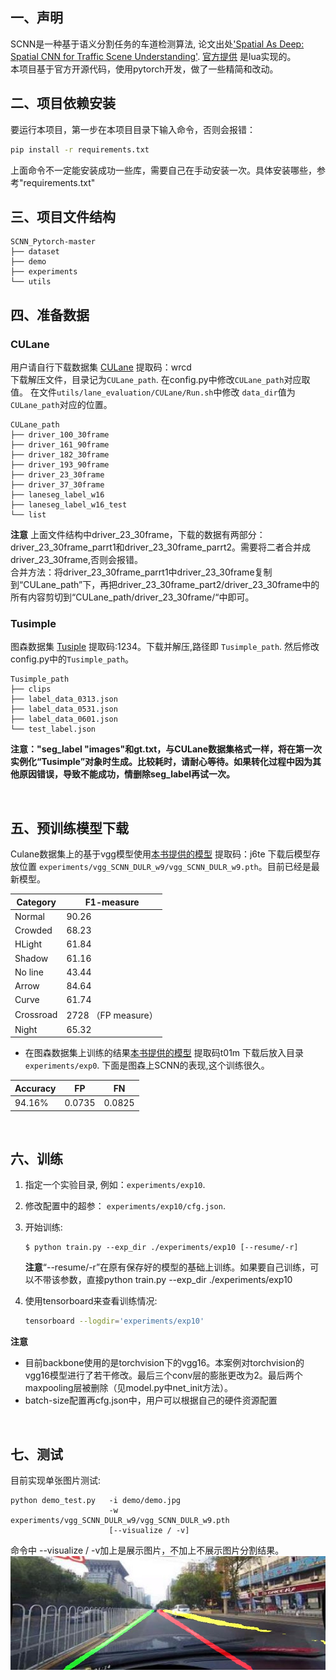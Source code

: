 ## 一、声明
SCNN是一种基于语义分割任务的车道检测算法, 论文出处['Spatial As Deep: Spatial CNN for Traffic Scene Understanding'](https://arxiv.org/abs/1712.06080). [官方提供](https://github.com/XingangPan/SCNN) 是lua实现的。<br/>
本项目基于官方开源代码，使用pytorch开发，做了一些精简和改动。

## 二、项目依赖安装
要运行本项目，第一步在本项目目录下输入命令，否则会报错：
```bash
pip install -r requirements.txt
```
上面命令不一定能安装成功一些库，需要自己在手动安装一次。具体安装哪些，参考"requirements.txt"
## 三、项目文件结构
```
SCNN_Pytorch-master
├── dataset
├── demo
├── experiments
└── utils
```
## 四、准备数据
### CULane
用户请自行下载数据集 [CULane](https://pan.baidu.com/s/1POTkcuV7roGq2_0gm9Ib8A) 提取码：wrcd
<br/>
下载解压文件，目录记为`CULane_path`. 在config.py中修改`CULane_path`对应取值。 在文件`utils/lane_evaluation/CULane/Run.sh`中修改 `data_dir`值为`CULane_path`对应的位置。
```
CULane_path
├── driver_100_30frame
├── driver_161_90frame
├── driver_182_30frame
├── driver_193_90frame
├── driver_23_30frame
├── driver_37_30frame
├── laneseg_label_w16
├── laneseg_label_w16_test
└── list
```
 **注意**
 上面文件结构中driver_23_30frame，下载的数据有两部分：driver_23_30frame_parrt1和driver_23_30frame_parrt2。需要将二者合并成driver_23_30frame,否则会报错。<br/>
合并方法：将driver_23_30frame_parrt1中driver_23_30frame复制到“CULane_path”下，再把driver_23_30frame_part2/driver_23_30frame中的所有内容剪切到“CULane_path/driver_23_30frame/“中即可。


### Tusimple
图森数据集 [Tusiple](https://pan.baidu.com/s/1VV-S8EJ3Z86WVQVS3qEkNA) 提取码:1234。下载并解压,路径即 `Tusimple_path`. 然后修改config.py中的`Tusimple_path`。
```
Tusimple_path
├── clips
├── label_data_0313.json
├── label_data_0531.json
├── label_data_0601.json
└── test_label.json
```
**注意："seg_label "images"和gt.txt，与CULane数据集格式一样，将在第一次实例化“Tusimple”对象时生成。比较耗时，请耐心等待。如果转化过程中因为其他原因错误，导致不能成功，情删除seg_label再试一次。**


<br/>

## 五、预训练模型下载


Culane数据集上的基于vgg模型使用[本书提供的模型](https://pan.baidu.com/s/1sBAxvm6I8o-cmhcneCmrWA) 
提取码：j6te
下载后模型存放位置 `experiments/vgg_SCNN_DULR_w9/vgg_SCNN_DULR_w9.pth`。目前已经是最新模型。

| Category  | F1-measure          |
| --------- | ------------------- |
| Normal    | 90.26               |
| Crowded   | 68.23               |
| HLight    | 61.84                |
| Shadow    | 61.16               |
| No line   | 43.44               |
| Arrow     | 84.64               |
| Curve     | 61.74               |
| Crossroad | 2728 （FP measure） |
| Night     | 65.32               |


* 在图森数据集上训练的结果[本书提供的模型](https://pan.baidu.com/s/1idK9IqfuagjaOnPq98aThA) 提取码t01m 下载后放入目录`experiments/exp0`.
下面是图森上SCNN的表现,这个训练很久。
  
| Accuracy | FP   | FN   |
| -------- | ---- | ---- |
| 94.16%   |0.0735|0.0825|


<br/>

## 六、训练 

1. 指定一个实验目录, 例如：`experiments/exp10`. 

2. 修改配置中的超参： `experiments/exp10/cfg.json`.

3. 开始训练:

   ```shell
   $ python train.py --exp_dir ./experiments/exp10 [--resume/-r]
   ```
   **注意**“--resume/-r”在原有保存好的模型的基础上训练。如果要自己训练，可以不带该参数，直接python train.py --exp_dir ./experiments/exp10

4. 使用tensorboard来查看训练情况:

   ```bash
   tensorboard --logdir='experiments/exp10'
   ```

**注意**

- 目前backbone使用的是torchvision下的vgg16。本案例对torchvision的vgg16模型进行了若干修改。最后三个conv层的膨胀更改为2。最后两个maxpooling层被删除（见model.py中net_init方法）。
- batch-size配置再cfg.json中，用户可以根据自己的硬件资源配置
<br/>

## 七、测试

目前实现单张图片测试:

```shell
python demo_test.py   -i demo/demo.jpg 
                      -w experiments/vgg_SCNN_DULR_w9/vgg_SCNN_DULR_w9.pth 
                      [--visualize / -v]
```
命令中 --visualize / -v加上是展示图片，不加上不展示图片分割结果。
![](demo/demo_result.jpg "demo_result")
<br/>
